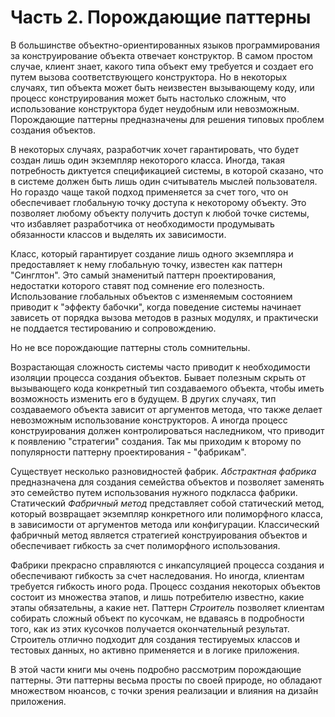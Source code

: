 # Часть 2. Порождающие паттерны

В большинстве объектно-ориентированных языков программирования за конструирование объекта отвечает конструктор. В самом простом случае, клиент знает, какого типа объект ему требуется и создает его путем вызова соответствующего конструктора. Но в некоторых случаях, тип объекта может быть неизвестен вызывающему коду, или процесс конструирования может быть настолько сложным, что использование конструктора будет неудобным или невозможным. Порождающие паттерны предназначены для решения типовых проблем создания объектов.

В некоторых случаях, разработчик хочет гарантировать, что будет создан лишь один экземпляр некоторого класса. Иногда, такая потребность диктуется спецификацией системы, в которой сказано, что в системе должен быть лишь один считыватель мыслей пользователя. Но гораздо чаще такой подход применяется за счет того, что он обеспечивает глобальную точку доступа к некоторому объекту. Это позволяет любому объекту получить доступ к любой точке системы, что избавляет разработчика от необходимости продумывать обязанности классов и выделять их зависимости.

Класс, который гарантирует создание лишь одного экземпляра и предоставляет к нему глобальную точку, известен как паттерн "Синглтон". Это самый знаменитый паттерн проектирования, недостатки которого ставят под сомнение его полезность. Использование глобальных объектов с изменяемым состоянием приводит к "эффекту бабочки", когда поведение системы начинает зависеть от порядка вызова методов в разных модулях, и практически не поддается тестированию и сопровождению. 

Но не все порождающие паттерны столь сомнительны.

Возрастающая сложность системы часто приводит к необходимости изоляции процесса создания объектов. Бывает полезным скрыть от вызывающего кода конкретный тип создаваемого объекта, чтобы иметь возможность изменить его в будущем. В других случаях, тип создаваемого объекта зависит от аргументов метода, что также делает невозможным использование конструкторов. А иногда процесс конструирования должен контролироваться наследником, что приводит к появлению "стратегии" создания. Так мы приходим к второму по популярности паттерну проектирования - "фабрикам". 

Существует несколько разновидностей фабрик. *Абстрактная фабрика* предназначена для создания семейства объектов и позволяет заменять это семейство путем использования нужного подкласса фабрики. Статический *Фабричный метод* представляет собой статический метод, который возвращает экземпляр конкретного или полиморфного класса, в зависимости от аргументов метода или конфигурации. Классический фабричный метод является стратегией конструирования объектов и обеспечивает гибкость за счет полиморфного использования.

Фабрики прекрасно справляются с инкапсуляцией процесса создания и обеспечивают гибкость за счет наследования. Но иногда, клиентам требуется гибкость иного рода. Процесс создания некоторых объектов состоит из множества этапов, и лишь потребителю известно, какие этапы обязательны, а какие нет. Паттерн *Строитель* позволяет клиентам собирать сложный объект по кусочкам, не вдаваясь в подробности того, как из этих кусочков получается окончательный результат. Строитель отлично подходит для создания тестируемых классов и тестовых данных, но активно применяется и в логике приложения.

В этой части книги мы очень подробно рассмотрим порождающие паттерны. Эти паттерны весьма просты по своей природе, но обладают множеством нюансов, с точки зрения реализации и влияния на дизайн приложения.